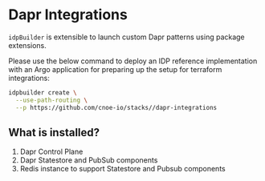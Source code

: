 # Dapr Integrations 

`idpBuilder` is extensible to launch custom Dapr patterns using package extensions. 

Please use the below command to deploy an IDP reference implementation with an Argo application for preparing up the setup for terraform integrations:

```bash
idpbuilder create \
  --use-path-routing \
  --p https://github.com/cnoe-io/stacks//dapr-integrations
```
## What is installed?

1. Dapr Control Plane
1. Dapr Statestore and PubSub components
2. Redis instance to support Statestore and Pubsub components



